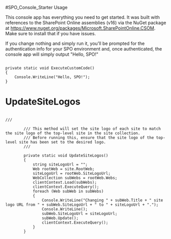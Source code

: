 #SPO_Console_Starter Usage

This console app has everything you need to get started.  It was built with references to the SharePoint Online assemblies (v16) via the NuGet package at https://www.nuget.org/packages/Microsoft.SharePointOnline.CSOM.  Make sure to install that if you have issues.

If you change nothing and simply run it, you'll be prompted for the authentication info for your SPO environment and, once authenticated, the console app will simply output "Hello, SPO!"

<pre><code>
private static void ExecuteCustomCode() 
{
    Console.WriteLine("Hello, SPO!"); 
}
</code></pre>

# UpdateSiteLogos
<pre><code>
/// <summary>
        /// This method will set the site logo of each site to match the site logo of the top-level site in the site collection.
        /// Before running this, ensure that the site logo of the top-level site has been set to the desired logo.
        /// </summary>
        private static void UpdateSiteLogos()
        {
            string siteLogoUrl = "";
            Web rootWeb = site.RootWeb;
            siteLogoUrl = rootWeb.SiteLogoUrl;
            WebCollection subWebs = rootWeb.Webs;
            clientContext.Load(subWebs);
            clientContext.ExecuteQuery();
            foreach (Web subWeb in subWebs)
            {
                Console.WriteLine("Changing " + subWeb.Title + " site logo URL from " + subWeb.SiteLogoUrl + " to " + siteLogoUrl + ".");
                Console.WriteLine();
                subWeb.SiteLogoUrl = siteLogoUrl;
                subWeb.Update();
                clientContext.ExecuteQuery();
            }
        }
</code></pre>
